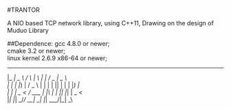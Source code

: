 #TRANTOR

A NIO based TCP network library, using C++11,
Drawing on the design of Muduo Library

##Dependence:
gcc 4.8.0 or newer;    
cmake 3.2 or newer;    
linux kernel 2.6.9 x86-64 or newer;    
                                             

 _____ ____      _    _   _ _____ ___  ____       
|_   _|  _ \    / \  | \ | |_   _/ _ \|  _ \      
  | | | |_) |  / _ \ |  \| | | || | | | |_) |     
  | | |  _ <  / ___ \| |\  | | || |_| |  _ <      
  |_| |_| \_\/_/   \_\_| \_| |_| \___/|_| \_\     
                                             
